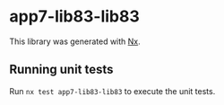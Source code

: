 # app7-lib83-lib83

This library was generated with [Nx](https://nx.dev).

## Running unit tests

Run `nx test app7-lib83-lib83` to execute the unit tests.
